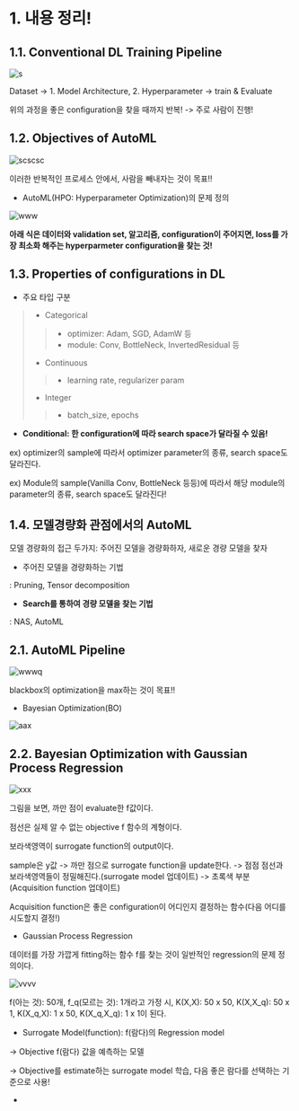 # 1. 내용 정리!

## 1.1. Conventional DL Training Pipeline

![s](https://user-images.githubusercontent.com/59636424/142808717-c1c16cf6-9643-4c4b-bfce-81932a8cc88c.PNG)

Dataset -> 1. Model Architecture, 2. Hyperparameter -> train & Evaluate

위의 과정을 좋은 configuration을 찾을 때까지 반복! -> 주로 사람이 진행!

## 1.2. Objectives of AutoML

![scscsc](https://user-images.githubusercontent.com/59636424/142809038-08056429-1934-44af-99ac-84dc9d605688.PNG)

이러한 반복적인 프로세스 안에서, 사람을 빼내자는 것이 목표!!

* AutoML(HPO: Hyperparameter Optimization)의 문제 정의

![www](https://user-images.githubusercontent.com/59636424/142809344-9b2d9bb0-79c2-4a5c-b505-9262a4a2e1fa.PNG)

**아래 식은 데이터와 validation set, 알고리즘, configuration이 주어지면, loss를 가장 최소화 해주는 hyperparmeter configuration을 찾는 것!**

## 1.3. Properties of configurations in DL

* 주요 타입 구분

> * Categorical
>> * optimizer: Adam, SGD, AdamW 등
>> * module: Conv, BottleNeck, InvertedResidual 등
> * Continuous
>> * learning rate, regularizer param
> * Integer
>> * batch_size, epochs

* **Conditional: 한 configuration에 따라 search space가 달라질 수 있음!**

ex) optimizer의 sample에 따라서 optimizer parameter의 종류, search space도 달라진다.

ex) Module의 sample(Vanilla Conv, BottleNeck 등등)에 따라서 해당 module의 parameter의 종류, search space도 달라진다!


## 1.4. 모델경량화 관점에서의 AutoML

모델 경량화의 접근 두가지: 주어진 모델을 경량화하자, 새로운 경량 모델을 찾자

* 주어진 모델을 경량화하는 기법

: Pruning, Tensor decomposition

* **Search를 통하여 경량 모델을 찾는 기법**

: NAS, AutoML

## 2.1. AutoML Pipeline

![wwwq](https://user-images.githubusercontent.com/59636424/142810880-8b3ef476-c025-4e08-b297-e67ddaf36c0e.PNG)

blackbox의 optimization을 max하는 것이 목표!!

* Bayesian Optimization(BO)

![aax](https://user-images.githubusercontent.com/59636424/142811602-eefc3d42-a682-41dc-9cbf-44a5a0fa9739.PNG)

## 2.2. Bayesian Optimization with Gaussian Process Regression

![xxx](https://user-images.githubusercontent.com/59636424/142814906-bf8bd679-77a2-4f61-93fa-9c2929a6e4cb.PNG)

그림을 보면, 까만 점이 evaluate한 f값이다.

점선은 실제 알 수 없는 objective f 함수의 계형이다.

보라색영역이 surrogate function의 output이다.

sample은 y값 -> 까만 점으로 surrogate function을 update한다. -> 점점 점선과 보라색영역들이 정밀해진다.(surrogate model 업데이트) -> 초록색 부분(Acquisition function 업데이트)

Acquisition function은 좋은 configuration이 어디인지 결정하는 함수(다음 어디를 시도할지 결정!)

* Gaussian Process Regression

데이터를 가장 가깝게 fitting하는 함수 f를 찾는 것이 일반적인 regression의 문제 정의이다.

![vvvv](https://user-images.githubusercontent.com/59636424/142816779-a6649430-9f67-4f5a-887c-664e1a2be136.PNG)

f(아는 것): 50개, f_q(모르는 것): 1개라고 가정 시, K(X,X): 50 x 50, K(X,X_q): 50 x 1, K(X_q,X): 1 x 50, K(X_q,X_q): 1 x 1이 된다.

* Surrogate Model(function): f(람다)의 Regression model

-> Objective f(람다) 값을 예측하는 모델

-> Objective를 estimate하는 surrogate model 학습, 다음 좋은 람다를 선택하는 기준으로 사용!

* 

